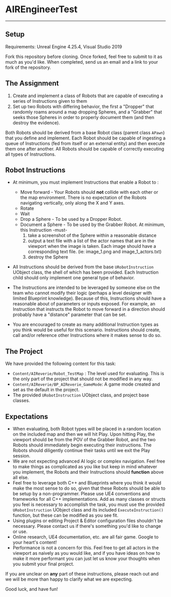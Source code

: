# AIREngineerTest
----------------------------------------------

## Setup
Requirements: Unreal Engine 4.25.4, Visual Studio 2019

Fork this repository before cloning. Once forked, feel free to submit to it as much as you'd like. When completed, send us an email and a link to your fork of the repository.

## The Assignment
1. Create and implement a class of Robots that are capable of executing a series of Instructions given to them
2. Set up two Robots with differing behavior, the first a "Dropper" that randomly roams around a map dropping Spheres, and a "Grabber" that seeks those Spheres in order to properly document them (and then destroy the evidence). 

Both Robots should be derived from a base Robot class (parent class `APawn`) that you define and implement. Each Robot should be capable of ingesting a queue of Instructions (fed from itself or an external entity) and then execute them one after another. All Robots should be capable of correctly executing all types of Instructions.

## Robot Instructions
- At minimum, you must implement Instructions that enable a Robot to :
	- Move forward - Your Robots should **not** collide with each other or the map environment. There is no expectation of the Robots navigating vertically, only along the X and Y axes.
	- Rotate
	- Wait
	- Drop a Sphere - To be used by a Dropper Robot. 
	- Document a Sphere - To be used by the Grabber Robot. At minimum, this Instruction -must- 
		1. take a screenshot of the Sphere within a reasonable distance
		2. output a text file with a list of the actor names that are in the viewport when the image is taken. Each image should have a corresponding text file. (ie: image_1.png and image_1_actors.txt)
		3. destroy the Sphere

- All Instructions should be derived from the base `URobotInstruction` UObject class, the shell of which has been provided. Each Instruction child should only implement one general type of behavior. 
- The Instructions are intended to be leveraged by someone else on the team who cannot modify their logic (perhaps a level designer with limited Blueprint knowledge). Because of this, Instructions should have a reasonable about of parameters or inputs exposed. For example, an Instruction that instructs the Robot to move forward in a direction should probably have a "distance" parameter that can be set.
- You are encouraged to create as many additional Instruction types as you think would be useful for this scenario. Instructions should create, call and/or reference other Instructions where it makes sense to do so.

## The Project
We have provided the following content for this task:
- `Content/AIReverie/Robot_TestMap` : The level used for evaluating. This is the only part of the project that should not be modified in any way.
- `Content/AIReverie/BP_AIReverie_GameMode`: A game mode created and set as the default in the project.
- The provided `URobotInstruction` UObject class, and project base classes.


## Expectations
- When evaluating, both Robot types will be placed in a random location on the included map and then we will hit Play. Upon hitting Play, the viewport should be from the POV of the Grabber Robot, and the two Robots should immediately begin executing their instructions. The Robots should diligently continue their tasks until we exit the Play session.
- We are not expecting advanced AI logic or complex navigation. Feel free to make things as complicated as you like but keep in mind whatever you implement, the Robots and their Instructions should **function** above all else.
- Feel free to leverage both C++ and Blueprints where you think it would make the most sense to do so, given that these Robots should be able to be setup by a non-programmer. Please use UE4 conventions and frameworks for all C++ implementations. Add as many classes or structs you feel is necessary to accomplish the task, you must use the provided `URobotInstruction` UObject class and its included `ExecuteInstruction()` function, but these can be modified as you see fit.
- Using plugins or editing Project & Editor configuration files shouldn't be necessary. Please contact us if there's something you'd like to change or use.
- Online research, UE4 documentation, etc. are all fair game. Google to your heart's content!
- Performance is not a concern for this. Feel free to get all actors in the viewport as naively as you would like, and if you have ideas on how to make it more performant you can just let us know your thoughts when you submit your final project.

If you are unclear on **any** part of these instructions, please reach out and we will be more than happy to clarify what we are expecting.

Good luck, and have fun!